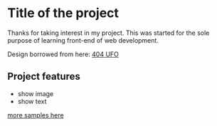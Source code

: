 # Title of the project
Thanks for taking interest in my project. This was started for the sole purpose of learning front-end of web development. 

Design borrowed from here: [404 UFO](https://dribbble.com/shots/2815937-404-page)

## Project features
- show image
- show text

[more samples here](https//:example.com)